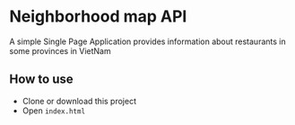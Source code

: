 # Neighborhood map API

A simple Single Page Application provides information about restaurants in some provinces in VietNam

## How to use
- Clone or download this project
- Open `index.html`
